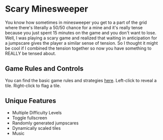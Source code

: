 # Scary Minesweeper
You know how sometimes in minesweeper you get to a part of the grid where there's literally a 50/50 chance for a mine and 
it's really tense because you just spent 15 minutes on the game and you don't want to lose. Well, I was playing a scary game and realized that waiting in anticipation for a jumpscare gives
the player a similar sense of tension. So I thought it might be cool if I combined the tension together so now you have something to REALLY be tensed about.
## Game Rules and Controls
You can find the basic game rules and strategies [here](https://minesweepergame.com/strategy/how-to-play-minesweeper.php#:~:text=Minesweeper%20Rules&text=Minesweeper%20is%20a%20game%20where,mine%20you%20lose%20the%20game!).
 Left-click to reveal a tile. Right-click to flag a tile.
 ## Unique Features
 - Multiple Difficulty Levels
 - Toggle fullscreen
 - Randomly generated jumpscares
 - Dynamically scaled tiles
 - Music
